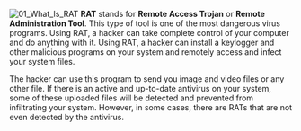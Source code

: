 ![01_What_Is_RAT](https://user-images.githubusercontent.com/90869009/158049395-c436db82-ee34-435e-8944-667c75c0ba62.jpg)
**RAT** stands for **Remote Access Trojan** or **Remote Administration Tool**. This type of tool is one of the most dangerous virus programs. Using RAT, a hacker can take complete control of your computer and do anything with it. Using RAT, a hacker can install a keylogger and other malicious programs on your system and remotely access and infect your system files.

The hacker can use this program to send you image and video files or any other file. If there is an active and up-to-date antivirus on your system, some of these uploaded files will be detected and prevented from infiltrating your system. However, in some cases, there are RATs that are not even detected by the antivirus. 



